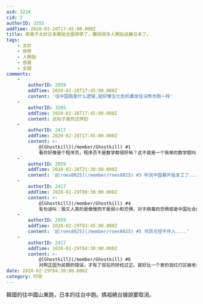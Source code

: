 ```yaml
---
aid: 3224
cid: 2
authorID: 3355
addTime: 2020-02-28T17:45:00.000Z
title: 感覺不太妙日本開始全國停學了，聽說很多人開始逃離日本了。
tags:
    - 太妙
    - 停學
    - 人開始
    - 感覺
    - 全國
comments:
    -
        authorID: 2959
        addTime: 2020-02-28T17:45:00.000Z
        content: '往中国跑是什么逻辑,就好像生化危机爆发往浣熊市跑一样'
    -
        authorID: 3285
        addTime: 2020-02-28T17:45:00.000Z
        content: 这帖子居然还押韵
    -
        authorID: 2417
        addTime: 2020-02-28T17:45:00.000Z
        content: >-
            @[Ghostkill](/member/Ghostkill) #1
            看你好像是个程序员，程序员不是数学都很好嘛？这不就是一个简单的数学题吗？青岛950万人口，3个月总计感染45人，韩国4500万人口，不到1个月感染1700人，你说哪里更安全呢？他们又不是刻意往武汉跑。
    -
        authorID: 2959
        addTime: 2020-02-28T21:30:00.000Z
        content: '@[roes8025](/member/roes8025) #3 听说中国要开始复工了.....'
    -
        authorID: 2417
        addTime: 2020-02-29T00:30:00.000Z
        content: >-
            @[Ghostkill](/member/Ghostkill) #4
            有句话叫：毁灭人类的是傲慢而不是弱小和恐惧，对于病毒的恐惧感是中国社会的普遍共识，虽然中国很多防疫措施都是形式大于意义，但人这种动物很多时候需要这样无意义的心里安慰。韩国现在是政府着急，普通百姓不在意，少数在意的人自然忍受不了这样的环境，自寻出路了。
    -
        authorID: 2959
        addTime: 2020-02-29T03:45:00.000Z
        content: '@[roes8025](/member/roes8025) #5 可防可控不传人....'
    -
        authorID: 2417
        addTime: 2020-02-29T04:30:00.000Z
        content: >-
            @[Ghostkill](/member/Ghostkill) #6
            对啊正因为前期的错误，才有了现在的矫枉过正。就好比一个男的逛红灯区被老婆捉到，不管他以后会不会变好，被抓的那几天肯定是规规矩矩的，这是人性。
date: 2020-02-29T04:30:00.000Z
category: 时政
---
```


韓國的往中國山東跑，日本的往台中跑。媽祖繞台據說要取消。

